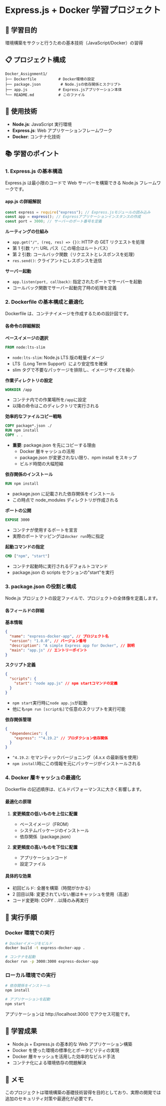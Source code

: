 # Express.js + Docker 学習プロジェクト

## 🎯 学習目的

環境構築をサクッと行うための基本技術（JavaScript/Docker）の習得

## 📋 プロジェクト構成

```
Docker_Assignment1/
├── Dockerfile          # Docker環境の設定
├── package.json         # Node.jsの依存関係とスクリプト
├── app.js              # Express.jsアプリケーション本体
└── README.md           # このファイル
```

## 🔧 使用技術

- **Node.js**: JavaScript 実行環境
- **Express.js**: Web アプリケーションフレームワーク
- **Docker**: コンテナ化技術

## 📚 学習のポイント

### 1. Express.js の基本構造

Express.js は最小限のコードで Web サーバーを構築できる Node.js フレームワークです。

#### app.js の詳細解説

```javascript
const express = require("express"); // Express.jsモジュールの読み込み
const app = express(); // Expressアプリケーションインスタンスの作成
const port = 3000; // サーバーのポート番号を定義
```

**ルーティングの仕組み**

- `app.get("/", (req, res) => {})`: HTTP の GET リクエストを処理
- 第 1 引数 `"/"`: URL パス（この場合はルートパス）
- 第 2 引数: コールバック関数（リクエストとレスポンスを処理）
- `res.send()`: クライアントにレスポンスを送信

**サーバー起動**

- `app.listen(port, callback)`: 指定されたポートでサーバーを起動
- コールバック関数でサーバー起動完了時の処理を定義

### 2. Dockerfile の基本構成と最適化

Dockerfile は、コンテナイメージを作成するための設計図です。

#### 各命令の詳細解説

**ベースイメージの選択**

```dockerfile
FROM node:lts-slim
```

- `node:lts-slim`: Node.js LTS 版の軽量イメージ
- LTS（Long Term Support）により安定性を確保
- slim タグで不要なパッケージを排除し、イメージサイズを縮小

**作業ディレクトリの設定**

```dockerfile
WORKDIR /app
```

- コンテナ内での作業場所を`/app`に設定
- 以降の命令はこのディレクトリで実行される

**効率的なファイルコピー戦略**

```dockerfile
COPY package*.json ./
RUN npm install
COPY . .
```

- **重要**: package.json を先にコピーする理由
  - Docker 層キャッシュの活用
  - package.json が変更されない限り、npm install をスキップ
  - ビルド時間の大幅短縮

**依存関係のインストール**

```dockerfile
RUN npm install
```

- package.json に記載された依存関係をインストール
- この時点で node_modules ディレクトリが作成される

**ポートの公開**

```dockerfile
EXPOSE 3000
```

- コンテナが使用するポートを宣言
- 実際のポートマッピングは`docker run`時に指定

**起動コマンドの指定**

```dockerfile
CMD ["npm", "start"]
```

- コンテナ起動時に実行されるデフォルトコマンド
- package.json の scripts セクションの"start"を実行

### 3. package.json の役割と構成

Node.js プロジェクトの設定ファイルで、プロジェクトの全体像を定義します。

#### 各フィールドの詳細

**基本情報**

```json
{
  "name": "express-docker-app", // プロジェクト名
  "version": "1.0.0", // バージョン番号
  "description": "A simple Express app for Docker", // 説明
  "main": "app.js" // エントリーポイント
}
```

**スクリプト定義**

```json
{
  "scripts": {
    "start": "node app.js" // npm startコマンドの定義
  }
}
```

- `npm start`実行時に`node app.js`が起動
- 他にも`npm run [script名]`で任意のスクリプトを実行可能

**依存関係管理**

```json
{
  "dependencies": {
    "express": "^4.19.2" // プロダクション依存関係
  }
}
```

- `^4.19.2`: セマンティックバージョニング（4.x.x の最新版を使用）
- `npm install`時にこの情報を元にパッケージがインストールされる

### 4. Docker 層キャッシュの最適化

Dockerfile の記述順序は、ビルドパフォーマンスに大きく影響します。

#### 最適化の原理

1. **変更頻度の低いものを上位に配置**

   - ベースイメージ（FROM）
   - システムパッケージのインストール
   - 依存関係（package.json）

2. **変更頻度の高いものを下位に配置**
   - アプリケーションコード
   - 設定ファイル

#### 具体的な効果

- 初回ビルド: 全層を構築（時間がかかる）
- 2 回目以降: 変更されていない層はキャッシュを使用（高速）
- コード変更時: COPY . .以降のみ再実行

## 🚀 実行手順

### Docker 環境での実行

```bash
# Dockerイメージをビルド
docker build -t express-docker-app .

# コンテナを起動
docker run -p 3000:3000 express-docker-app
```

### ローカル環境での実行

```bash
# 依存関係をインストール
npm install

# アプリケーションを起動
npm start
```

アプリケーションは http://localhost:3000 でアクセス可能です。

## 🎯 学習成果

- Node.js + Express.js の基本的な Web アプリケーション構築
- Docker を使った環境の標準化とポータビリティの実現
- Docker 層キャッシュを活用した効率的なビルド手法
- コンテナ化による環境依存の問題解決

## 📝 メモ

このプロジェクトは環境構築の基礎技術習得を目的としており、実際の開発では追加のセキュリティ対策や最適化が必要です。
